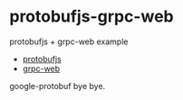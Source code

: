# protobufjs-grpc-web
protobufjs + grpc-web example

* [protobufjs](https://github.com/protobufjs/protobuf.js) 
* [grpc-web](https://github.com/grpc/grpc-web)   

google-protobuf bye bye.